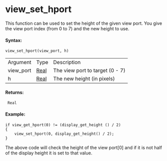 # view_set_hport

This function can be used to set the height of the given view port. You
give the view port index (from 0 to 7) and the new height to use.

#### Syntax:

``` gml
view_set_hport(view_port, h)
```

|           |                                                                         |                                 |
|-----------|-------------------------------------------------------------------------|---------------------------------|
| Argument  | Type                                                                    | Description                     |
| view_port |  [Real](../../../../../GameMaker_Language/GML_Overview/Data_Types)  | The view port to target (0 - 7) |
| h         |  [Real](../../../../../GameMaker_Language/GML_Overview/Data_Types)  | The new height (in pixels)      |

#### Returns:

``` gml
 Real
```

#### Example:

``` gml
if view_get_hport(0) != (display_get_height () / 2)
{
    view_set_hport(0, display_get_height() / 2);
}
```

The above code will check the height of the view port\[0\] and if it is
not half of the display height it is set to that value.
